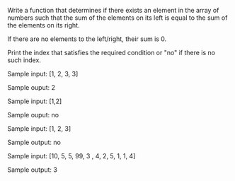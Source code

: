 Write a function that determines if there exists an element in the array of numbers such that the sum of the
elements on its left is equal to the sum of the elements on its right.

If there are no elements to the left/right, their sum is 0.

Print the index that satisfies the required condition or "no" if there is no such index.


Sample input: [1, 2, 3, 3]

Sample ouput: 2

Sample input: [1,2]

Sample ouput: no

Sample input: [1, 2, 3]

Sample output: no

Sample input: [10, 5, 5, 99, 3 , 4, 2, 5, 1, 1, 4]

Sample output: 3



